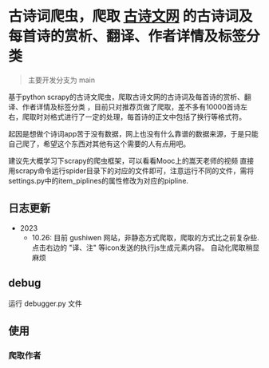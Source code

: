 # 古诗词爬虫，爬取 [古诗文网](https://so.gushiwen.cn/shiwen) 的古诗词及每首诗的赏析、翻译、作者详情及标签分类

> 主要开发分支为 main

基于python scrapy的古诗文爬虫，爬取古诗文网的古诗词及每首诗的赏析、翻译、作者详情及标签分类
，目前只对推荐页做了爬取，差不多有10000首诗左右，爬取时对格式进行了一定的处理，每首诗的正文中包括了换行等格式符。

起因是想做个诗词app苦于没有数据，网上也没有什么靠谱的数据来源，于是只能自己爬了，希望这个东西对其他有这个需要的人有点用吧。

建议先大概学习下scrapy的爬虫框架，可以看看Mooc上的嵩天老师的视频
直接用scrapy命令运行spider目录下的对应的文件即可，注意运行不同的文件，需将settings.py中的item_piplines的属性修改为对应的pipline.


## 日志更新

- 2023
  - 10.26: 目前 gushiwen 网站，非静态方式爬取，爬取的方式比之前复杂些. 点击右边的 "译、注" 等icon发送的执行js生成元素内容。 自动化爬取稍显麻烦

## debug

运行 debugger.py 文件

## 使用
### 爬取作者